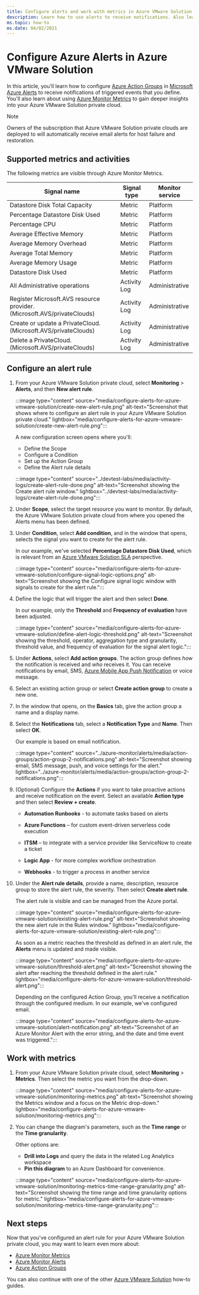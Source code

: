 ```yaml
---
title: Configure alerts and work with metrics in Azure VMware Solution 
description: Learn how to use alerts to receive notifications. Also learn how to work with metrics to gain deeper insights into your Azure VMware Solution private cloud.
ms.topic: how-to
ms.date: 04/02/2021
---
```


# Configure Azure Alerts in Azure VMware Solution 

In this article, you'll learn how to configure [Azure Action Groups](../azure-monitor/alerts/action-groups.md) in [Microsoft Azure Alerts](../azure-monitor/alerts/alerts-overview.md) to receive notifications of triggered events that you define. You'll also learn about using [Azure Monitor Metrics](../azure-monitor/essentials/data-platform-metrics.md) to gain deeper insights into your Azure VMware Solution private cloud.

>[!NOTE]
>Owners of the subscription that Azure VMware Solution private clouds are deployed to will automatically receive email alerts for host failure and restoration.

## Supported metrics and activities

The following metrics are visible through Azure Monitor Metrics.

| **Signal name**                                                         | **Signal type** | **Monitor service** |
|-------------------------------------------------------------------------|-----------------|---------------------|
| Datastore Disk Total Capacity                                           | Metric          | Platform            |
| Percentage Datastore Disk Used                                          | Metric          | Platform            |
| Percentage CPU                                                          | Metric          | Platform            |
| Average Effective Memory                                                | Metric          | Platform            |
| Average Memory Overhead                                                 | Metric          | Platform            |
| Average Total Memory                                                    | Metric          | Platform            |
| Average Memory Usage                                                    | Metric          | Platform            |
| Datastore Disk Used                                                     | Metric          | Platform            |
| All Administrative operations                                           | Activity Log    | Administrative      |
| Register Microsoft.AVS resource provider. (Microsoft.AVS/privateClouds) | Activity Log    | Administrative      |
| Create or update a PrivateCloud. (Microsoft.AVS/privateClouds)          | Activity Log    | Administrative      |
| Delete a PrivateCloud. (Microsoft.AVS/privateClouds)                    | Activity Log    | Administrative      |

## Configure an alert rule
1. From your Azure VMware Solution private cloud, select **Monitoring** > **Alerts**, and then **New alert rule**.
 
   :::image type="content" source="media/configure-alerts-for-azure-vmware-solution/create-new-alert-rule.png" alt-text="Screenshot that shows where to configure an alert rule in your Azure VMware Solution private cloud." lightbox="media/configure-alerts-for-azure-vmware-solution/create-new-alert-rule.png":::

   A new configuration screen opens where you'll:
   - Define the Scope
   - Configure a Condition
   - Set up the Action Group
   - Define the Alert rule details
    
   :::image type="content" source="../devtest-labs/media/activity-logs/create-alert-rule-done.png" alt-text="Screenshot showing the Create alert rule window." lightbox="../devtest-labs/media/activity-logs/create-alert-rule-done.png":::

1. Under **Scope**, select the target resource you want to monitor. By default, the Azure VMware Solution private cloud from where you opened the Alerts menu has been defined.

1. Under **Condition**, select **Add condition**, and in the window that opens, selects the signal you want to create for the alert rule. 

   In our example, we've selected **Percentage Datastore Disk Used**, which is relevant from an [Azure VMware Solution SLA](https://aka.ms/avs/sla) perspective. 

   :::image type="content" source="media/configure-alerts-for-azure-vmware-solution/configure-signal-logic-options.png" alt-text="Screenshot showing the Configure signal logic window with signals to create for the alert rule."::: 

1. Define the logic that will trigger the alert and then select **Done**. 

   In our example, only the **Threshold** and **Frequency of evaluation** have been adjusted. 
   
   :::image type="content" source="media/configure-alerts-for-azure-vmware-solution/define-alert-logic-threshold.png" alt-text="Screenshot showing the threshold, operator, aggregation type and granularity, threshold value, and frequency of evaluation for the signal alert logic."::: 

1. Under **Actions**, select **Add action groups**. The action group defines *how* the notification is received and *who* receives it.   You can receive notifications by email, SMS, [Azure Mobile App Push Notification](https://azure.microsoft.com/features/azure-portal/mobile-app/) or voice message.

1. Select an existing action group or select **Create action group** to create a new one.
 
1. In the window that opens, on the **Basics** tab, give the action group a name and a display name.

1. Select the **Notifications** tab, select a **Notification Type** and **Name**. Then select **OK**.

   Our example is based on email notification.

   :::image type="content" source="../azure-monitor/alerts/media/action-groups/action-group-2-notifications.png" alt-text="Screenshot showing email, SMS message, push, and voice settings for the alert." lightbox="../azure-monitor/alerts/media/action-groups/action-group-2-notifications.png":::    

1. (Optional) Configure the **Actions** if you want to take proactive actions and receive notification on the event. Select an available **Action type** and then select **Review + create**. 

   - **Automation Runbooks** - to automate tasks based on alerts

   - **Azure Functions** – for custom event-driven serverless code execution

   - **ITSM** – to integrate with a service provider like ServiceNow to create a ticket

   - **Logic App** - for more complex workflow orchestration

   - **Webhooks** - to trigger a process in another service


1. Under the **Alert rule details**, provide a name, description, resource group to store the alert rule, the severity. Then select **Create alert rule**.
   
   The alert rule is visible and can be managed from the Azure portal.

   :::image type="content" source="media/configure-alerts-for-azure-vmware-solution/existing-alert-rule.png" alt-text="Screenshot showing the new alert rule in the Rules window." lightbox="media/configure-alerts-for-azure-vmware-solution/existing-alert-rule.png":::      

   As soon as a metric reaches the threshold as defined in an alert rule, the **Alerts** menu is updated and made visible.

   :::image type="content" source="media/configure-alerts-for-azure-vmware-solution/threshold-alert.png" alt-text="Screenshot showing the alert after reaching the threshold defined in the alert rule." lightbox="media/configure-alerts-for-azure-vmware-solution/threshold-alert.png":::     

   Depending on the configured Action Group, you'll receive a notification through the configured medium. In our example, we've configured email.
    
   :::image type="content" source="media/configure-alerts-for-azure-vmware-solution/alert-notification.png" alt-text="Screenshot of an Azure Monitor Alert with the error string, and the date and time event was triggered."::: 

## Work with metrics

1. From your Azure VMware Solution private cloud, select **Monitoring** > **Metrics**. Then select the metric you want from the drop-down.
    
   :::image type="content" source="media/configure-alerts-for-azure-vmware-solution/monitoring-metrics.png" alt-text="Screenshot showing the Metrics window and a focus on the Metric drop-down." lightbox="media/configure-alerts-for-azure-vmware-solution/monitoring-metrics.png":::   

1. You can change the diagram's parameters, such as the **Time range** or the **Time granularity**. 

   Other options are:
   - **Drill into Logs** and query the data in the related Log Analytics workspace
   - **Pin this diagram** to an Azure Dashboard for convenience.

   :::image type="content" source="media/configure-alerts-for-azure-vmware-solution/monitoring-metrics-time-range-granularity.png" alt-text="Screenshot showing the time range and time granularity options for metric." lightbox="media/configure-alerts-for-azure-vmware-solution/monitoring-metrics-time-range-granularity.png":::  
 
 
## Next steps

Now that you've configured an alert rule for your Azure VMware Solution private cloud, you may want to learn even more about:
- [Azure Monitor Metrics](../azure-monitor/essentials/data-platform-metrics.md)
- [Azure Monitor Alerts](../azure-monitor/alerts/alerts-overview.md)
- [Azure Action Groups](../azure-monitor/alerts/action-groups.md)

You can also continue with one of the other [Azure VMware Solution](index.yml) how-to guides.
